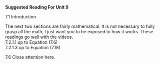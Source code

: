 **Suggested Reading For Unit 9** 

7.1 Introduction  

The next two sections are fairly mathematical.  It is not necessary to fully grasp all the math, I just want you to be exposed to how it works.  These readings go well with the videos.    
7.2.1.1 up to Equation (7.6)  
7.2.1.3 up to Equation (7.18)  

7.6  Close attention here.   
